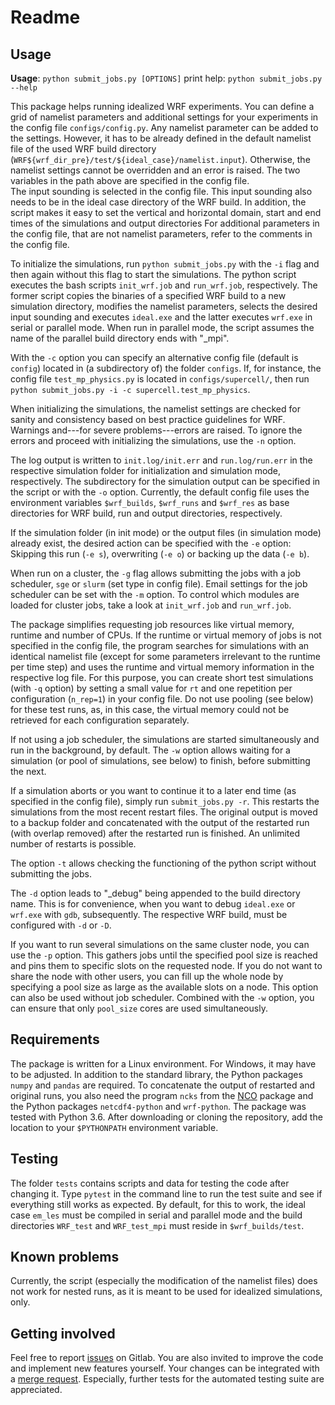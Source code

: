 # Readme
## Usage

**Usage**: `python submit_jobs.py [OPTIONS]`
print help: `python submit_jobs.py --help`

This package helps running idealized WRF experiments. You can define a grid of namelist parameters and additional settings for your experiments in the config file `configs/config.py`. Any namelist parameter can be added to the settings. However, it has to be already defined in the default namelist file of the used WRF build directory (`WRF${wrf_dir_pre}/test/${ideal_case}/namelist.input`). Otherwise, the namelist settings cannot be overridden and an error is raised. The two variables in the path above are specified in the config file.  
The input sounding is selected in the config file. This input sounding also needs to be in the ideal case directory of the WRF build.
In addition, the script makes it easy to set the vertical and horizontal domain, start and end times of the simulations and output directories
For additional parameters in the config file, that are not namelist parameters, refer to the comments in the config file.

To initialize the simulations, run `python submit_jobs.py` with the `-i` flag and then again without this flag to start the simulations. The python script executes the bash scripts `init_wrf.job` and `run_wrf.job`, respectively. The former script copies the binaries of a specified WRF build to a new simulation directory, modifies the namelist parameters, selects the desired input sounding and executes `ideal.exe` and the latter executes `wrf.exe` in serial or parallel mode.
When run in parallel mode, the script assumes the name of the parallel build directory ends with "_mpi".

With the `-c` option you can specify an alternative config file (default is `config`) located in (a subdirectory of) the folder `configs`. If, for instance, the config file `test_mp_physics.py` is located in `configs/supercell/`, then run `python submit_jobs.py -i -c supercell.test_mp_physics`.

When initializing the simulations, the namelist settings are checked for sanity and consistency based on best practice guidelines for WRF. Warnings and---for severe problems---errors are raised. To ignore the errors and proceed with initializing the simulations, use the `-n` option. 

The log output is written to `init.log/init.err` and `run.log/run.err` in the respective simulation folder for initialization and simulation mode, respectively. The subdirectory for the simulation output can be specified in the script or with the `-o` option. Currently, the default config file uses the environment variables `$wrf_builds`, `$wrf_runs` and `$wrf_res` as base directories for WRF build, run and output directories, respectively.

If the simulation folder (in init mode) or the output files (in simulation mode) already exist, the desired action can be specified with the `-e` option: Skipping this run (`-e s`), overwriting (`-e o`) or backing up the data (`-e b`).

When run on a cluster, the `-g` flag allows submitting the jobs with a job scheduler, `sge` or `slurm` (set type in config file). Email settings for the job scheduler can be set with the  `-m` option. To control which modules are loaded for cluster jobs, take a look at `init_wrf.job` and `run_wrf.job`.

The package simplifies requesting job resources like virtual memory, runtime and number of CPUs. If the runtime or virtual memory of jobs is not specified in the config file, the program searches for simulations with an identical namelist file (except for some parameters irrelevant to the runtime per time step) and uses the runtime and virtual memory information in the respective log file. For this purpose, you can create short test simulations (with `-q` option) by setting a small value for `rt` and one repetition per configuration (`n_rep=1`) in your config file. Do not use pooling (see below) for these test runs, as, in this case, the virtual memory could not be retrieved for each configuration separately.

If not using a job scheduler, the simulations are started simultaneously and run in the background, by default. The `-w` option allows waiting for a simulation (or pool of simulations, see below) to finish, before submitting the next. 

If a simulation aborts or you want to continue it to a later end time (as specified in the config file), simply run `submit_jobs.py -r`. This restarts the simulations from the most recent restart files. The original output is moved to a backup folder and concatenated with the output of the restarted run (with overlap removed) after the restarted run is finished. An unlimited number of restarts is possible.

The option `-t` allows checking the functioning of the python script without submitting the jobs.

The `-d` option leads to "_debug" being appended to the build directory name. This is for convenience, when you want to debug `ideal.exe` or `wrf.exe` with `gdb`, subsequently. The respective WRF build, must be configured with `-d` or `-D`. 

If you want to run several simulations on the same cluster node, you can use the `-p` option. This gathers jobs until the specified pool size is reached and pins them to specific slots on the requested node. If you do not want to share the node with other users, you can fill up the whole node by specifying a pool size as large as the available slots on a node.
This option can also be used without job scheduler. Combined with the `-w` option, you can ensure that only `pool_size` cores are used simultaneously.

## Requirements
The package is written for a Linux environment. For Windows, it may have to be adjusted.
In addition to the standard library, the Python packages `numpy` and `pandas` are required. To concatenate the output of restarted and original runs, you also need the program `ncks` from the [NCO](http://nco.sourceforge.net/) package and the Python packages `netcdf4-python` and `wrf-python`.
The package was tested with Python 3.6.
After downloading or cloning the repository, add the location to your `$PYTHONPATH` environment variable.

## Testing
The folder `tests` contains scripts and data for testing the code after changing it.
Type `pytest` in the command line to run the test suite and see if everything still works as expected.
By default, for this to work, the ideal case `em_les` must be compiled in serial and parallel mode and the build directories `WRF_test` and `WRF_test_mpi` must reside in `$wrf_builds/test`.

## Known problems
Currently, the script (especially the modification of the namelist files) does not work for nested runs, as it is meant to be used for idealized simulations, only.

## Getting involved
Feel free to report [issues](https://git.uibk.ac.at/csat8800/run_wrf/issues) on Gitlab.
You are also invited to improve the code and implement new features yourself. Your changes can be integrated with a [merge request](https://git.uibk.ac.at/csat8800/run_wrf/merge_requests).
Especially, further tests for the automated testing suite are appreciated.
